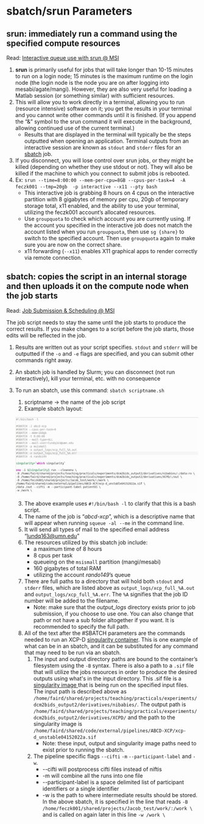 # sbatch/srun Parameters 

## srun: immediately run a command using the specified compute resources

Read: [Interactive queue use with srun @ MSI](https://www.msi.umn.edu/content/interactive-queue-use-srun)

1. **srun** is primarily useful for jobs that will take longer than 10-15 minutes to run on a login node; 15 minutes is the maximum runtime on the login node (the login node is the node you are on after logging into mesabi/agate/mangi). However, they are also very useful for loading a Matlab session (or something similar) with sufficient resources. 
2. This will allow you to work directly in a terminal, allowing you to run (resource intensive) software on it; you get the results in your terminal and you cannot write other commands until it is finished. (If you append the “&” symbol to the srun command it will execute in the background, allowing continued use of the current terminal.)
    * Results that are displayed in the terminal will typically be the steps outputted when opening an application. Terminal outputs from an interactive session are known as `stdout` and `stderr` files for an [sbatch](slurm-params.md#4-2-sbatch-copies-the-script-in-an-internal-storage-and-then-uploads-it-on-the-compute-node-when-the-job-starts) job.
3. If you disconnect, you will lose control over srun jobs, or they might be killed (depending on whether they use stdout or not). They will also be killed if the machine to which you connect to submit jobs is rebooted.  
4. Ex: `srun --time=8:00:00 --mem-per-cpu=8GB --cpus-per-task=4  -A feczk001 --tmp=20gb  -p interactive --x11 --pty bash`
    * This interactive job is grabbing 8 hours on 4 cpus on the interactive partition with 8 gigabytes of memory per cpu, 20gb of temporary storage total, x11 enabled, and the ability to use your terminal, utilizing the feczk001 account’s allocated resources.
    * Use `groupquota` to check which account you are currently using. If the account you specified in the interactive job does not match the account listed when you run `groupquota`, then use `sg {share}` to switch to the specified account. Then use `groupquota` again to make sure you are now on the correct share.
    * x11 forwarding (`--x11`) enables X11 graphical apps to render correctly via remote connection.

## sbatch: copies the script in an internal storage and then uploads it on the compute node when the job starts 

Read: [Job Submission & Scheduling @ MSI](https://www.msi.umn.edu/content/job-submission-and-scheduling-slurm)

The job script needs to stay the same until the job starts to produce the correct results. If you make changes to a script before the job starts, those edits will be reflected in the job. 

1. Results are written out as your script specifies. `stdout` and `stderr` will be outputted if the `-o` and `-e` flags are specified, and you can submit other commands right away.
2. An sbatch job is handled by Slurm; you can disconnect (not run interactively), kill your terminal, etc. with no consequence
3. To run an sbatch, use this command: `sbatch scriptname.sh`
    1. scriptname -> the name of the job script 
    2. Example sbatch layout: 

    ![singularity_example](img/singularity_image.png)

    3. The above example uses `#!/bin/bash -l` to clarify that this is a bash script.
    4. The name of the job is “_abcd-xcp_”, which is a descriptive name that will appear when running `squeue -al --me` in the command line. 
    5. It will send all types of mail to the specified email address “lundq163@umn.edu”
    6. The resources utilized by this sbatch job include:
        * a maximum time of 8 hours 
        * 8 cpus per task 
        * queueing on the `msismall` partition (mangi/mesabi)
        * 160 gigabytes of total RAM 
        * utilizing the account _rando149_’s queue
    7. There are full paths to a directory that will hold both `stdout` and `stderr` files, which are listed above as `output_logs/xcp_full_%A.out` and `output_logs/xcp_full_%A.err`. The `%A` signifies that the job ID number will be added to the filename.
        * Note: make sure that the _output_logs_ directory exists prior to job submission, if you choose to use one. You can also change that path or not have a sub folder altogether if you want. It is recommended to specify the full path.
    8. All of the text after the #SBATCH parameters are the commands needed to run an XCP-D [singularity container](containers.md). This is one example of what can be in an sbatch, and it can be substituted for any command that may need to be run via an sbatch. 
        1. The input and output directory paths are bound to the container’s filesystem using the `-B` syntax. There is also a path to a `.sif` file that will utilize the jobs resources in order to produce the desired outputs using what's in the input directory. This .sif file is a[ singularity image ](containers.md)that is being run on the specified input files. The input path is described above as `/home/faird/shared/projects/teaching/practicals/experiments/dcm2bids_output2/derivatives/nibabies/`. The output path is `/home/faird/shared/projects/teaching/practicals/experiments/dcm2bids_output2/derivatives/XCPD/` and the path to the singularity image is `/home/faird/shared/code/external/pipelines/ABCD-XCP/xcp-d_unstable04152022a.sif`  
            * Note: these input, output and singularity image paths need to exist prior to running the sbatch. 
        2. The pipeline specific flags `--cifti` `-m` `--participant-label` and `-w`.
            * --cifti will postprocess cifti files instead of niftis
            * -m will combine all the runs into one file
            * --participant-label is a space delimited list of participant identifiers or a single identifier
            * -w is the path to where intermediate results should be stored. In the above sbatch, it is specified in the line that reads `-B /home/feczk001/shared/projects/Jacob_test/work/:/work \` and is called on again later in this line `-w /work \`